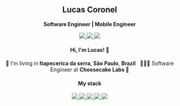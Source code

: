 <h2 align="center">
  Lucas Coronel
</h2>

<p align="center">
  <b>Software Engineer | Mobile Engineer</b>
</p>

<p align="center">
  <a
    href="https://www.linkedin.com/in/lucas-coronel-08b582188/" 
    alt="LinkedIn"
    target="blank"
  >
    <img src="https://img.shields.io/badge/-LinkedIn-0059ff?style=for-the-badge&logo=Linkedin&logoColor=white" />
  </a>
  <a
    href="https://github.com/lccoronel"
    alt="GitHub"
    target="blank"
  >
    <img src="https://img.shields.io/badge/-GitHub-0059ff?style=for-the-badge&logo=Github&logoColor=white" />
  </a>
  <a
    href="https://twitter.com/lcoronel07"
    alt="Twitter"
    target="blank"
  >
    <img src="https://img.shields.io/badge/-Twitter-0059ff?style=for-the-badge&logo=Twitter&logoColor=white" />
  </a>
</p>

<h4 align="center">
  Hi, I'm Lucas! 👋
</h4>
<p align="center">
  📌 I'm living in <b>Itapecerica da serra</b>, <b>São Paulo</b>, <b>Brazil</b> &nbsp; 👨🏽‍💻 Software Engineer at <b>Cheesecake Labs 💙</b>
</p>

<h4 align="center">
  My stack 
</h4>
<p align="center">
  <a
    href="https://www.javascript.com/" 
    alt="Javascript"
    target="blank"
  >
    <img src="https://img.shields.io/badge/JavaScript-F7DF1E?style=for-the-badge&logo=javascript&logoColor=black" />
  </a>
   <a
    href="[https://www.javascript.com/](https://www.typescriptlang.org/)" 
    alt="Typescript"
    target="blank"
  >
    <img src="https://img.shields.io/badge/TypeScript-007ACC?style=for-the-badge&logo=typescript&logoColor=white" />
  </a>
  <a
    href="https://reactjs.org/" 
    alt="React"
    target="blank"
  >
    <img src="https://img.shields.io/badge/-React-0059ff?style=for-the-badge&logo=React&logoColor=white" />
  </a>
  <a
    href="https://reactnative.dev/"
    alt="React Native"
    target="blank"
  >
    <img src="https://img.shields.io/badge/React_Native-20232A?style=for-the-badge&logo=react&logoColor=61DAFB" />
  </a>
  <a
    href="https://nodejs.org/en/"
    alt="Node"
    target="blank"
  >
    <img src="https://img.shields.io/badge/Node.js-43853D?style=for-the-badge&logo=node.js&logoColor=white" />
  </a>
</p>

